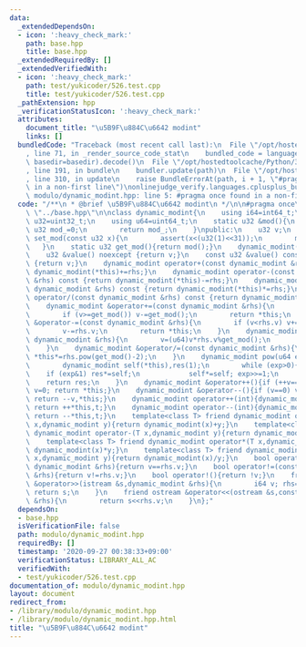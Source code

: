 ```yaml
---
data:
  _extendedDependsOn:
  - icon: ':heavy_check_mark:'
    path: base.hpp
    title: base.hpp
  _extendedRequiredBy: []
  _extendedVerifiedWith:
  - icon: ':heavy_check_mark:'
    path: test/yukicoder/526.test.cpp
    title: test/yukicoder/526.test.cpp
  _pathExtension: hpp
  _verificationStatusIcon: ':heavy_check_mark:'
  attributes:
    document_title: "\u5B9F\u884C\u6642 modint"
    links: []
  bundledCode: "Traceback (most recent call last):\n  File \"/opt/hostedtoolcache/Python/3.9.0/x64/lib/python3.9/site-packages/onlinejudge_verify/documentation/build.py\"\
    , line 71, in _render_source_code_stat\n    bundled_code = language.bundle(stat.path,\
    \ basedir=basedir).decode()\n  File \"/opt/hostedtoolcache/Python/3.9.0/x64/lib/python3.9/site-packages/onlinejudge_verify/languages/cplusplus.py\"\
    , line 191, in bundle\n    bundler.update(path)\n  File \"/opt/hostedtoolcache/Python/3.9.0/x64/lib/python3.9/site-packages/onlinejudge_verify/languages/cplusplus_bundle.py\"\
    , line 310, in update\n    raise BundleErrorAt(path, i + 1, \"#pragma once found\
    \ in a non-first line\")\nonlinejudge_verify.languages.cplusplus_bundle.BundleErrorAt:\
    \ modulo/dynamic_modint.hpp: line 5: #pragma once found in a non-first line\n"
  code: "/**\n * @brief \u5B9F\u884C\u6642 modint\n */\n\n#pragma once\n\n#include\
    \ \"../base.hpp\"\n\nclass dynamic_modint{\n    using i64=int64_t;\n    using\
    \ u32=uint32_t;\n    using u64=uint64_t;\n    static u32 &mod(){\n        static\
    \ u32 mod_=0;\n        return mod_;\n    }\npublic:\n    u32 v;\n    static void\
    \ set_mod(const u32 x){\n        assert(x<(u32(1)<<31));\n        mod()=x;\n \
    \   }\n    static u32 get_mod(){return mod();}\n    dynamic_modint(const i64 x=0):v(x<0?get_mod()-1-(-(x+1)%get_mod()):x%get_mod()){}\n\
    \    u32 &value() noexcept {return v;}\n    const u32 &value() const noexcept\
    \ {return v;}\n    dynamic_modint operator+(const dynamic_modint &rhs) const {return\
    \ dynamic_modint(*this)+=rhs;}\n    dynamic_modint operator-(const dynamic_modint\
    \ &rhs) const {return dynamic_modint(*this)-=rhs;}\n    dynamic_modint operator*(const\
    \ dynamic_modint &rhs) const {return dynamic_modint(*this)*=rhs;}\n    dynamic_modint\
    \ operator/(const dynamic_modint &rhs) const {return dynamic_modint(*this)/=rhs;}\n\
    \    dynamic_modint &operator+=(const dynamic_modint &rhs){\n        v+=rhs.v;\n\
    \        if (v>=get_mod()) v-=get_mod();\n        return *this;\n    }\n    dynamic_modint\
    \ &operator-=(const dynamic_modint &rhs){\n        if (v<rhs.v) v+=get_mod();\n\
    \        v-=rhs.v;\n        return *this;\n    }\n    dynamic_modint &operator*=(const\
    \ dynamic_modint &rhs){\n        v=(u64)v*rhs.v%get_mod();\n        return *this;\n\
    \    }\n    dynamic_modint &operator/=(const dynamic_modint &rhs){\n        return\
    \ *this*=rhs.pow(get_mod()-2);\n    }\n    dynamic_modint pow(u64 exp) const {\n\
    \        dynamic_modint self(*this),res(1);\n        while (exp>0){\n        \
    \    if (exp&1) res*=self;\n            self*=self; exp>>=1;\n        }\n    \
    \    return res;\n    }\n    dynamic_modint &operator++(){if (++v==get_mod())\
    \ v=0; return *this;}\n    dynamic_modint &operator--(){if (v==0) v=get_mod();\
    \ return --v,*this;}\n    dynamic_modint operator++(int){dynamic_modint t=*this;\
    \ return ++*this,t;}\n    dynamic_modint operator--(int){dynamic_modint t=*this;\
    \ return --*this,t;}\n    template<class T> friend dynamic_modint operator+(T\
    \ x,dynamic_modint y){return dynamic_modint(x)+y;}\n    template<class T> friend\
    \ dynamic_modint operator-(T x,dynamic_modint y){return dynamic_modint(x)-y;}\n\
    \    template<class T> friend dynamic_modint operator*(T x,dynamic_modint y){return\
    \ dynamic_modint(x)*y;}\n    template<class T> friend dynamic_modint operator/(T\
    \ x,dynamic_modint y){return dynamic_modint(x)/y;}\n    bool operator==(const\
    \ dynamic_modint &rhs){return v==rhs.v;}\n    bool operator!=(const dynamic_modint\
    \ &rhs){return v!=rhs.v;}\n    bool operator!(){return !v;}\n    friend istream\
    \ &operator>>(istream &s,dynamic_modint &rhs){\n        i64 v; rhs=dynamic_modint{(s>>v,v)};\
    \ return s;\n    }\n    friend ostream &operator<<(ostream &s,const dynamic_modint\
    \ &rhs){\n        return s<<rhs.v;\n    }\n};"
  dependsOn:
  - base.hpp
  isVerificationFile: false
  path: modulo/dynamic_modint.hpp
  requiredBy: []
  timestamp: '2020-09-27 00:38:33+09:00'
  verificationStatus: LIBRARY_ALL_AC
  verifiedWith:
  - test/yukicoder/526.test.cpp
documentation_of: modulo/dynamic_modint.hpp
layout: document
redirect_from:
- /library/modulo/dynamic_modint.hpp
- /library/modulo/dynamic_modint.hpp.html
title: "\u5B9F\u884C\u6642 modint"
---
```

